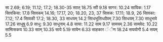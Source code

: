 सा 2.69; 6.19; 11.12; 17.2; 18.30-35 साात् 18.75 साी 9.18 सागर: 10.24 सायिक: 1.17 सािवकिया: 17.8 सािवकम् 14.16; 17.17, 20; 18.20, 23, 37 सािवक: 17.11; 18.9, 26 सािवका: 7.12; 17.4 सािवकी 17.2; 18.30, 33 साधयम् 14.2 सािधभूतािधदैवम् 7.30 सािधयम् 7.30 साधुभावे 17.26 साधुषु 6.9 साधु: 9.30 साधूनाम् 4.8 साया: 11.22 साम 9.17 सामयम् 2.36 सामवेद: 10.22 सामािसकय 10.33 सााम् 10.35 साये 5.19 सायेन 6.33 साहकार ं ेण 18.24 सययोगौ 5.4 सयम् 5.5